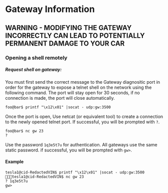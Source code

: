 # Gateway Information

## WARNING - MODIFYING THE GATEWAY INCORRECTLY CAN LEAD TO POTENTIALLY PERMANENT DAMAGE TO YOUR CAR  


### Opening a shell remotely


##### Request shell on gateway: 

You must first send the correct message to the Gateway diagnositic port in order for the gateway to expose a telnet shell on the network using the following command. The port will stay open for 30 seconds, if no connection is made, the port will close automatically.

```console
foo@bar$ printf "\x12\x01" |socat - udp:gw:3500
```

Once the port is open, Use netcat (or equivalent tool) to create a connection to the newly opened telnet port. If successful, you will be prompted with `?`.
```console
foo@bar$ nc gw 23
?
```

Use the password `1q3e5t7u` for authentication. All gateways use the same static password. if successful, you will be prompted with `gw>`.

#### Example

```console
tesla1@cid-RedactedVIN$ printf "\x12\x01" |socat - udp:gw:3500
tesla1@cid-RedactedVIN$ nc gw 23
? 1q3e5t7u
gw> 
```



